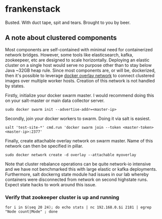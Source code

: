 # frankenstack

Busted. With duct tape, spit and tears. Brought to you by beer.

## A note about clustered components

Most components are self-contained with minimal need for containerized network bridges. However, some tools like elasticsearch, kafka, zookeepeer, etc are designed to scale horizontally. Deploying an elastic cluster on a single host would serve no purpose other than to stay below Java ~32GB heap rule. Since most components are, or will be, dockerized, then it's possible to leverage [docker overlay network](https://docs.docker.com/network/overlay/) to connect clustered images over multiple worker hosts. Creation of this network is not handled by states.

Firstly, initialize your docker swarm master. I would recommend doing this on your salt-master or main data collector server.

```
sudo docker swarm init --advertise-addr=<master-ip>
```

Secondly, join your docker workers to swarm. Doing it via salt is easiest.

```
salt 'test-site-*' cmd.run 'docker swarm join --token <master-token> <master-ip>:2377'
```

Finally, create attachable overlay network on swarm master. Name of this network can then be specified in pillar.

```
sudo docker network create -d overlay --attachable myoverlay
```

Note that cluster rebalance operations can be quite network-io intensive and we have not benchmarked this with large elastic or kafka deployments. Furthermore, salt dockerng state module had issues in our lab whereby containers were disconnected from network on second highstate runs. Expect state hacks to work around this issue.

### Verify that zookeeper cluster is up and running

```
for i in $(seq 20 24); do echo stats | nc 192.168.0.$i 2181 | egrep "Node count|Mode" ; done
```
